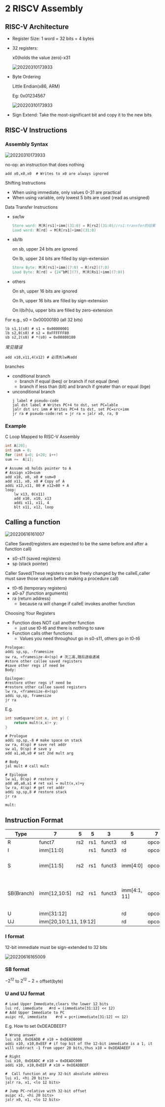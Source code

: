 # 2 RISCV Assembly
## RISC-V Architecture

- Register Size: 1 word = 32 bits = 4 bytes
- 32 registers:

    x0(holds the value zero)-x31

    ![20220310173933](https://raw.githubusercontent.com/zxc2012/image/main/20220317214717.png)

- Byte Ordering 

    Little Endian(x86, ARM)

    Eg: 0x01234567

    ![20220310173933](https://raw.githubusercontent.com/zxc2012/image/main/20220316203925.png)

- Sign Extend: Take the most-significant bit and copy it to the new bits

## RISC-V Instructions
### Assembly Syntax

![20220310173933](https://raw.githubusercontent.com/zxc2012/image/main/20220316201927.png)

no-op: an instruction that does nothing

```armasm
add x0,x0,x0  # Writes to x0 are always ignored
```

Shifting Instructions

- When using immediate, only values 0-31 are practical
- When using variable, only lowest 5 bits are used (read as unsigned)

Data Transfer Instructions

- sw/lw

    ```verilog 
    Store word: M[R[rs1]+imm](31:0) = R[rs2](31:0)//rs1:transfer的结果
    Load word: R[rd] = M[R[rs1]+imm](31:0)
    ```
- sb/lb
    
    on sb, upper 24 bits are ignored

    On lb, upper 24 bits are filled by sign-extension

    ```verilog
    Store Byte: M[R[rs1]+imm](7:0) = R[rs2](7:0)
    Load Byte: R[rd] = {24’bM[](7), M[R[Rs1]+imm](7:0)}
    ```
- others

    On sh, upper 16 bits are ignored

    On lh, upper 16 bits are filled by sign-extension

    On l(b/h)u, upper bits are filled by zero-extension

For e.g.,  s0 = 0x00000180 (all 32 bits)

```armasm
lb s1,1(s0) # s1 = 0x00000001
lb s2,0(s0) # s2 = 0xFFFFFF80
sb s2,2(s0) # *(s0) = 0x00800180
```

*常见错误*
```armasm
add x10,x11,4(x12) # 必须先lw再add
```

branches
- conditional branch
    - branch if equal (beq) or branch if not equal (bne)
    - branch if less than (blt) and branch if greater than or equal (bge)
- unconditional branch
    ```armasm
    j label # pseudo-code 
    jal dst label # Writes PC+4 to dst, set PC=lable
    jalr dst src imm # Writes PC+4 to dst, set PC=src+imm
    jr ra # pseudo-code:ret = jr ra = jalr x0, ra, 0
    ```

### Example 

C Loop Mapped to RISC-V Assembly
```c
int A[20];
int sum = 0;
for (int i=0; i<20; i++)
sum +=  A[i];
```

```armasm
# Assume x8 holds pointer to A
# Assign x10=sum
add x10, x0, x0 # sum=0
add x11, x0, x8 # Copy of A
addi x12,x11, 80 # x12=80 + A
loop:
    lw x13, 0(x11)
    add x10, x10, x13
    addi x11, x11, 4
    blt x11, x12, loop
```

## Calling a function

![20220616161007](https://raw.githubusercontent.com/zxc2012/image/main/20220616161007.png)

Callee Saved(registers are	expected to	be the same	before and after a function call)
- s0-s11 (saved registers)
- sp (stack	pointer)

Caller Saved(These registers can be	freely	changed by the calleE,caller must save those values	before making a procedure call)
- t0-t6 (temporary registers)
- a0-a7 (function arguments)
- ra (return address)
    - because ra will change if	calleE invokes another function

Choosing Your Registers
- Function does NOT call another function
    - just use t0-t6 and there is nothing to save
- Function calls other functions
    - Values you need throughout go	in s0-s11, others go	in t0-t6

```armasm
Prologue:
addi sp,sp, -framesize
sw ra, <framesize-4>(sp) # 次二高,随后逐级递减
#store other callee saved registers
#save other regs if need be
Body:

Epilogue:
#restore other regs if need be
#restore other callee saved registers
lw ra, <framesize-4>(sp)
addi sp,sp, framesize
jr ra
```

E.g.
```c
int sumSquare(int x, int y) {
    return mult(x,x)+ y; 
}
```

```armasm
# Prologue
addi sp,sp,-8 # make space on stack
sw ra, 4(sp) # save ret addr
sw a1, 0(sp) # save y
add a1,a0,x0 # set 2nd mult arg

# Body
jal mult # call mult

# Epilogue
lw a1, 0(sp) # restore y
add a0,a0,a1 # ret val = mult(x,x)+y
lw ra, 4(sp) # get ret addr
addi sp,sp,8 # restore stack
jr ra

mult: 
```

## Instruction Format

<table>
<thead><tr><th>Type</th><th>7</th><th>5</th><th>5</th><th>3</th><th>5</th><th>7</th><th>comments</th></tr></thead><tbody>
 <tr><td>R</td><td>funct7</td><td>rs2</td><td>rs1</td><td>funct3</td><td>rd</td><td>opcode</td><td>add&#44;xor&#44;mul </td></tr>
 <tr><td>I</td><td colSpan="2">imm&#91;11&#58;0&#93;</td><td>rs1</td><td>funct3</td><td>rd</td><td>opcode</td><td>lw&#44; jalr&#44; slli</td></tr>
 <tr><td>S</td><td>imm&#91;11&#58;5&#93;</td><td>rs2</td><td>rs1</td><td>funct3</td><td>imm&#91;4&#58;0&#93;</td><td>opcode</td><td>rs1--transfer的结果</td></tr>
 <tr><td>SB&#40;Branch&#41;</td><td>imm&#91;12&#44;10&#58;5&#93;</td><td>rs2</td><td>rs1</td><td>funct3</td><td>imm&#91;4&#58;1&#44; 11&#93;</td><td>opcode</td><td>imm&#58; lowest bit of offset is always zero</td></tr>
 <tr><td>U</td><td colSpan="4">imm&#91;31&#58;12&#93;</td><td>rd</td><td>opcode</td><td>lui&#44;auipc</td></tr>
 <tr><td>UJ</td><td colSpan="4">imm&#91;20&#44;10&#58;1&#44;11&#44; 19&#58;12&#93;</td><td>rd</td><td>opcode</td><td>jal</td></tr>
</tbody>
</table>

### I format

12-bit immediate must be sign-extended to 32 bits

![20220616165009](https://raw.githubusercontent.com/zxc2012/image/main/20220616165009.png)

### SB format

$-2^{12}$ to $2^{12}-2$ = offset(byte)

### U and UJ format

```armasm
# Load Upper Immediate,clears the lower 12 bits
lui rd, immediate   #rd = (immediate[31:12] << 12)
# Add Upper Immediate to PC
auipc rd, immediate    #rd = pc+(immediate[31:12] << 12)
```

E.g. How to set 0xDEADBEEF?

```armasm
# Wrong answer
lui x10, 0xDEADB # x10 = 0xDEADB000
addi x10, x10,0xEEF # if top bit of the 12-bit immediate is a 1, it will subtract -1 from upper 20 bits,thus x10 = 0xDEADAEEF

# Right
lui x10, 0xDEADC # x10 = 0xDEADC000
addi x10, x10,0xEEF # x10 = 0xDEADBEEF

#  Call function at any 32-bit absolute address
lui x1, <hi 20 bits>
jalr ra, x1, <lo 12 bits>

# Jump PC-relative with 32-bit offset
auipc x1, <hi 20 bits>
jalr x0, x1, <lo 12 bits>
```